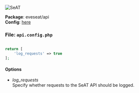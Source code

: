 ![SeAT](https://i.imgur.com/aPPOxSK.png)

**Package**: eveseat/api  
**Config**: [here](https://github.com/eveseat/api/tree/master/src/Config)

### File: `api.config.php`

```php

return [
    'log_requests' => true
];
```

#### Options 
* *log_requests*  
Specify whether requests to the SeAT API should be logged.
